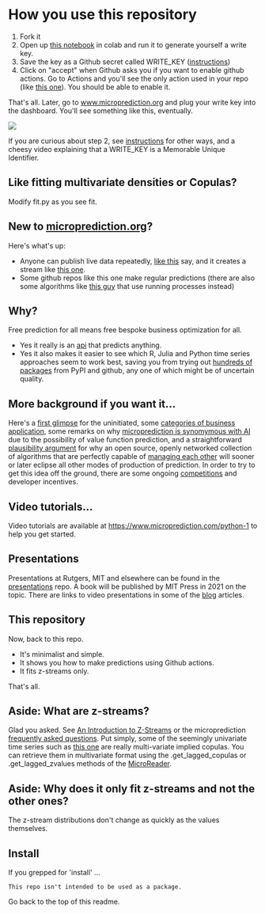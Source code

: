
# How you use this repository 

1. Fork it
2. Open up [this notebook](https://github.com/microprediction/microactors/blob/main/New_Key.ipynb) in colab and run it to generate yourself a write key. 
3. Save the key as a Github secret called WRITE_KEY ([instructions](https://www.google.com/search?q=how+to+create+a+github+secret))
4. Click on "accept" when Github asks you if you want to enable github actions. Go to Actions and you'll see the only action used
in your repo (like [this one](https://github.com/microprediction/microactors/blob/main/.github/workflows/submit.yml)). You should be able to enable it. 


That's all. Later, go to www.microprediction.org and plug your write key into the dashboard. You'll see something like this, eventually. 

![](https://i.imgur.com/uwttTku.png)


If you are curious about step 2, see [instructions](https://www.microprediction.com/private-keys) for other ways, and a cheesy video explaining that a WRITE_KEY is a Memorable Unique Identifier.

## Like fitting multivariate densities or Copulas? 

Modify fit.py as you see fit. 

## New to [microprediction.org](www.microprediction.org)? 
Here's what's up:

- Anyone can publish live data repeatedly, [like this](https://github.com/microprediction/microprediction/blob/master/feed_examples_live/traffic_live.py) say, and it
 creates a stream like [this one](https://www.microprediction.org/stream_dashboard.html?stream=electricity-load-nyiso-overall).
- Some github repos like this one make regular predictions (there are also some algorithms like [this guy](https://github.com/microprediction/microprediction/blob/master/crawler_examples/soshed_boa.py) that use running processes instead)

## Why? 
Free prediction for all means free bespoke business optimization for all.  

 - Yes it really is an [api](http://api.microprediction.org/) that predicts anything.
 - Yes it also makes it easier to see which R, Julia and Python time series approaches seem to work best, saving you from
  trying out [hundreds of packages](https://www.microprediction.com/blog/popular-timeseries-packages) from PyPI and github, any one of which might be of uncertain quality. 
  
## More background if you want it...
  
Here's a [first glimpse](https://www.microprediction.com/welcome) for the uninitiated, some [categories of business application](https://www.microprediction.com/welcome-3), some remarks
on why [microprediction is synomymous with AI](https://www.microprediction.com/welcome-4) due to the possibility of value function prediction, and a straightforward
[plausibility argument](https://www.microprediction.com/welcome-2) for why an open source, openly networked collection of algorithms that 
are perfectly capable of [managing each other](https://www.microprediction.com/welcome-5) will sooner or later eclipse all other modes of production
of prediction. In order to try to get this idea off the ground, there are some ongoing [competitions](https://www.microprediction.com/competitions) and developer incentives. 
    
## Video tutorials...
    
Video tutorials are available at https://www.microprediction.com/python-1 to help you
get started. 
    
## Presentations

Presentations at Rutgers, MIT and elsewhere can be found in the [presentations](https://github.com/microprediction/micropresentations) repo. A book will be 
published by MIT Press in 2021 on the topic. There are links to video presentations in some of the [blog](https://www.microprediction.com/blog) articles. 


 
## This repository 

Now, back to this repo. 

 - It's minimalist and simple. 
 - It shows you how to make predictions using Github actions. 
 - It fits z-streams only. 

That's all. 

## Aside: What are z-streams? 

Glad you asked. See [An Introduction to Z-Streams](https://www.linkedin.com/pulse/short-introduction-z-streams-peter-cotton-phd/) or the
microprediction [frequently asked questions](https://www.microprediction.com/faq). Put simply, some of the
seemingly univariate time series such as [this one](https://www.microprediction.org/stream_dashboard.html?stream=z2~copula_x~copula_y~70) are
really multi-variate implied copulas. You can retrieve them in multivariate
format using the .get_lagged_copulas or .get_lagged_zvalues methods of the [MicroReader](https://github.com/microprediction/microprediction/blob/master/microprediction/reader.py). 

## Aside: Why does it only fit z-streams and not the other ones?

The z-stream distributions don't change as quickly as the values themselves. 

## Install

If you grepped for 'install' ...

    This repo isn't intended to be used as a package. 
    
Go back to the top of this readme. 
    

